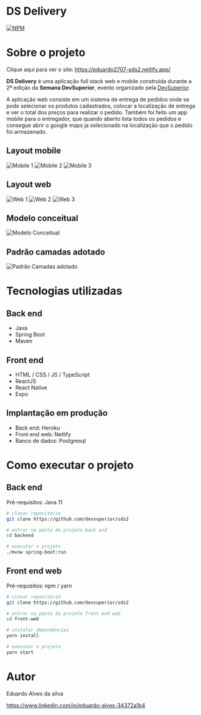 # DS Delivery 
[![NPM](https://img.shields.io/npm/l/react)](https://github.com/eduardo2707/dsdeliver-sds2/blob/main/LICENSE) 

# Sobre o projeto
Clique aqui para ver o site:
https://eduardo2707-sds2.netlify.app/

**DS Delivery** é uma aplicação full stack web e mobile construída durante a 2ª edição da **Semana DevSuperior**, evento organizado pela [DevSuperior](https://devsuperior.com "Site da DevSuperior").

A aplicação web consiste em um sistema de entrega de pedidos onde se pode selecionar os produtos cadastrados, colocar a localização de entrega e ver o total dos preços para realizar o pedido. Também foi feito um app mobile para o entregador,
que quando aberto lista todos os pedidos e consegue abrir o google maps ja selecionado na localização que o pedido foi armazenado.

## Layout mobile
![Mobile 1](https://github.com/eduardo2707/dsdeliver-sds2/blob/main/assets/front-mobile-home.jpeg) 
![Mobile 2](https://github.com/eduardo2707/dsdeliver-sds2/blob/main/assets/front-mobile-orders.jpeg?raw=true)
![Mobile 3](https://github.com/eduardo2707/dsdeliver-sds2/blob/main/assets/front-mobile-ordersDetails.jpeg?raw=true)

## Layout web
![Web 1](https://github.com/eduardo2707/dsdeliver-sds2/blob/main/assets/front-web-home.jpeg?raw=true)
![Web 2](https://github.com/eduardo2707/dsdeliver-sds2/blob/main/assets/front-web-orders1.jpeg?raw=true)
![Web 3](https://github.com/eduardo2707/dsdeliver-sds2/blob/main/assets/front-web-orders2.jpeg?raw=true)

## Modelo conceitual
![Modelo Conceitual](https://raw.githubusercontent.com/devsuperior/sds2/master/assets/modelo-conceitual.png)

## Padrão camadas adotado
![Padrão Camadas adotado](https://raw.githubusercontent.com/devsuperior/sds2/master/assets/camadas.png)

# Tecnologias utilizadas
## Back end
- Java
- Spring Boot
- Maven
## Front end
- HTML / CSS / JS / TypeScript
- ReactJS
- React Native
- Expo
## Implantação em produção
- Back end: Heroku
- Front end web: Netlify
- Banco de dados: Postgresql

# Como executar o projeto

## Back end
Pré-requisitos: Java 11

```bash
# clonar repositório
git clone https://github.com/devsuperior/sds2

# entrar na pasta do projeto back end
cd backend

# executar o projeto
./mvnw spring-boot:run
```

## Front end web
Pré-requisitos: npm / yarn

```bash
# clonar repositório
git clone https://github.com/devsuperior/sds2

# entrar na pasta do projeto front end web
cd front-web

# instalar dependências
yarn install

# executar o projeto
yarn start
```

# Autor

Eduardo Alves da silva

https://www.linkedin.com/in/eduardo-alves-34372a1b4
